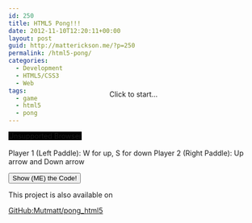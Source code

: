 ```yaml
---
id: 250
title: HTML5 Pong!!!
date: 2012-11-10T12:20:11+00:00
layout: post
guid: http://matterickson.me/?p=250
permalink: /html5-pong/
categories:
  - Development
  - HTML5/CSS3
  - Web
tags:
  - game
  - html5
  - pong
---
```

<div id="wrapper0">
  <canvas id="pong" width="505" height="225" style="background: black;" tabindex='2'>Unsupported Browser</canvas> 
  
  <div id="clickMe1" class="out" style="position: relative; top: -100px; left: 200px;">
    <div>
      Click to start&#8230;
    </div>
  </div>
</div> Player 1 (Left Paddle): W for up, S for down Player 2 (Right Paddle): Up arrow and Down arrow 

<p class="code">
  <input id="showMe0" type="submit" value="Show (ME) the Code!" />
</p>

<div id="accordion0">
</div> This project is also available on 

<a href="https://github.com/Mutmatt/pong_html5" rel="external" title="Pong HTML5">GitHub:Mutmatt/pong_html5</a>